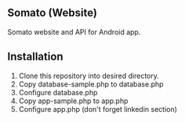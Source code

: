 Somato (Website)
--------

Somato website and API for Android app.

## Installation
1. Clone this repository into desired directory.
2. Copy database-sample.php to database.php
3. Configure database.php
4. Copy app-sample.php to app.php
5. Configure app.php (don't forget linkedin section)